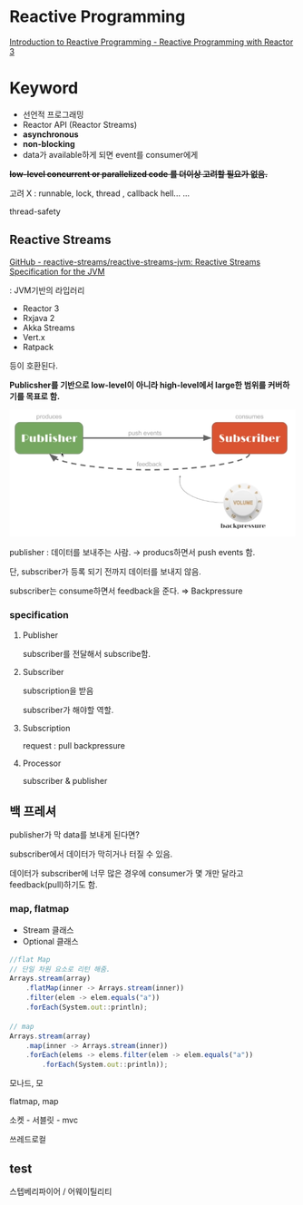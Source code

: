 # Reactive Programming

[Introduction to Reactive Programming - Reactive Programming with Reactor 3](https://tech.io/playgrounds/929/reactive-programming-with-reactor-3/Intro)

# Keyword

- 선언적 프로그래밍
- Reactor API (Reactor Streams)
- **asynchronous**
- **non-blocking**
- data가 available하게 되면 event를 consumer에게

~~**low-level concurrent or parallelized code  를 더이상 고려할 필요가 없음.**~~

고려 X : runnable, lock, thread , callback hell... ...

thread-safety

## Reactive Streams

[GitHub - reactive-streams/reactive-streams-jvm: Reactive Streams Specification for the JVM](https://github.com/reactive-streams/reactive-streams-jvm)

: JVM기반의 라입러리

- Reactor 3
- Rxjava 2
- Akka Streams
- Vert.x
- Ratpack

등이 호환된다.

**Publicsher를 기반으로 low-level이 아니라 high-level에서 large한 범위를 커버하기를 목표로 함.**

![Untitled](images/Untitled.png)

publisher : 데이터를 보내주는 사람. → producs하면서 push events 함.

단, subscriber가 등록 되기 전까지 데이터를 보내지 않음.

subscriber는 consume하면서 feedback을 준다. ⇒ Backpressure

### specification

1. Publisher
    
    subscriber를 전달해서 subscribe함.
    
2. Subscriber
    
    subscription을 받음
    
    subscriber가 해야할 역할.
    
3. Subscription
    
    request : pull backpressure
    
4. Processor
    
    subscriber & publisher
    

## 백 프레셔

publisher가 막 data를 보내게 된다면?

subscriber에서 데이터가 막히거나 터질 수 있음.

데이터가 subscriber에 너무 많은 경우에 consumer가 몇 개만 달라고 feedback(pull)하기도 함.

### map, flatmap

- Stream 클래스
- Optional 클래스

```jsx
//flat Map
// 단일 차원 요소로 리턴 해줌.
Arrays.stream(array)
	.flatMap(inner -> Arrays.stream(inner))
	.filter(elem -> elem.equals("a"))
	.forEach(System.out::println);

// map
Arrays.stream(array)
	.map(inner -> Arrays.stream(inner))
	.forEach(elems -> elems.filter(elem -> elem.equals("a"))
		.forEach(System.out::println));
```

모나드, 모

flatmap, map

소켓 - 서블릿 - mvc

쓰레드로컬

## test

스텝베리파이어 / 어웨이틸리티
